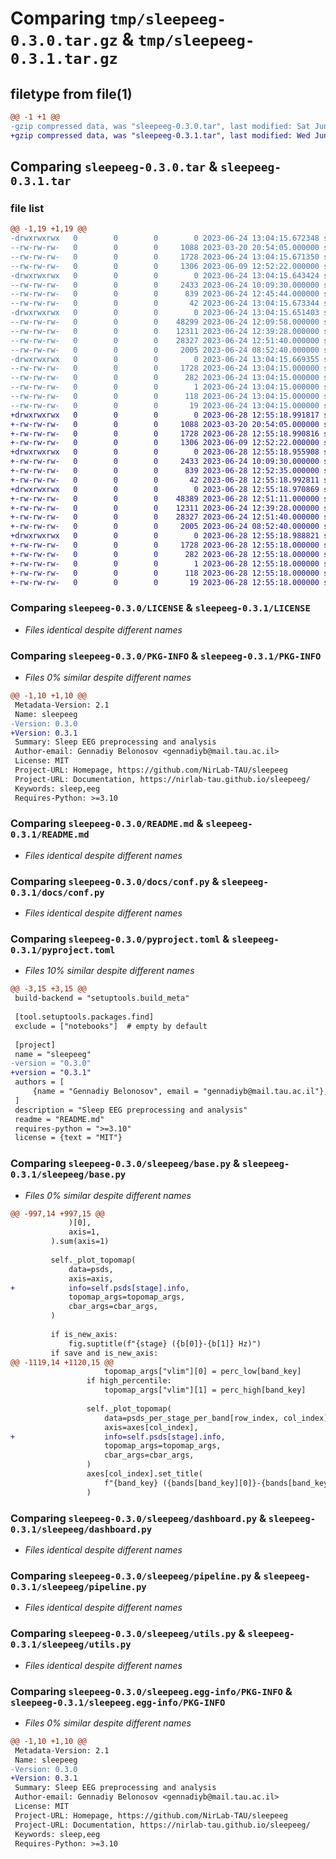 # Comparing `tmp/sleepeeg-0.3.0.tar.gz` & `tmp/sleepeeg-0.3.1.tar.gz`

## filetype from file(1)

```diff
@@ -1 +1 @@
-gzip compressed data, was "sleepeeg-0.3.0.tar", last modified: Sat Jun 24 13:04:15 2023, max compression
+gzip compressed data, was "sleepeeg-0.3.1.tar", last modified: Wed Jun 28 12:55:18 2023, max compression
```

## Comparing `sleepeeg-0.3.0.tar` & `sleepeeg-0.3.1.tar`

### file list

```diff
@@ -1,19 +1,19 @@
-drwxrwxrwx   0        0        0        0 2023-06-24 13:04:15.672348 sleepeeg-0.3.0/
--rw-rw-rw-   0        0        0     1088 2023-03-20 20:54:05.000000 sleepeeg-0.3.0/LICENSE
--rw-rw-rw-   0        0        0     1728 2023-06-24 13:04:15.671350 sleepeeg-0.3.0/PKG-INFO
--rw-rw-rw-   0        0        0     1306 2023-06-09 12:52:22.000000 sleepeeg-0.3.0/README.md
-drwxrwxrwx   0        0        0        0 2023-06-24 13:04:15.643424 sleepeeg-0.3.0/docs/
--rw-rw-rw-   0        0        0     2433 2023-06-24 10:09:30.000000 sleepeeg-0.3.0/docs/conf.py
--rw-rw-rw-   0        0        0      839 2023-06-24 12:45:44.000000 sleepeeg-0.3.0/pyproject.toml
--rw-rw-rw-   0        0        0       42 2023-06-24 13:04:15.673344 sleepeeg-0.3.0/setup.cfg
-drwxrwxrwx   0        0        0        0 2023-06-24 13:04:15.651403 sleepeeg-0.3.0/sleepeeg/
--rw-rw-rw-   0        0        0    48299 2023-06-24 12:09:58.000000 sleepeeg-0.3.0/sleepeeg/base.py
--rw-rw-rw-   0        0        0    12311 2023-06-24 12:39:28.000000 sleepeeg-0.3.0/sleepeeg/dashboard.py
--rw-rw-rw-   0        0        0    28327 2023-06-24 12:51:40.000000 sleepeeg-0.3.0/sleepeeg/pipeline.py
--rw-rw-rw-   0        0        0     2005 2023-06-24 08:52:40.000000 sleepeeg-0.3.0/sleepeeg/utils.py
-drwxrwxrwx   0        0        0        0 2023-06-24 13:04:15.669355 sleepeeg-0.3.0/sleepeeg.egg-info/
--rw-rw-rw-   0        0        0     1728 2023-06-24 13:04:15.000000 sleepeeg-0.3.0/sleepeeg.egg-info/PKG-INFO
--rw-rw-rw-   0        0        0      282 2023-06-24 13:04:15.000000 sleepeeg-0.3.0/sleepeeg.egg-info/SOURCES.txt
--rw-rw-rw-   0        0        0        1 2023-06-24 13:04:15.000000 sleepeeg-0.3.0/sleepeeg.egg-info/dependency_links.txt
--rw-rw-rw-   0        0        0      118 2023-06-24 13:04:15.000000 sleepeeg-0.3.0/sleepeeg.egg-info/requires.txt
--rw-rw-rw-   0        0        0       19 2023-06-24 13:04:15.000000 sleepeeg-0.3.0/sleepeeg.egg-info/top_level.txt
+drwxrwxrwx   0        0        0        0 2023-06-28 12:55:18.991817 sleepeeg-0.3.1/
+-rw-rw-rw-   0        0        0     1088 2023-03-20 20:54:05.000000 sleepeeg-0.3.1/LICENSE
+-rw-rw-rw-   0        0        0     1728 2023-06-28 12:55:18.990816 sleepeeg-0.3.1/PKG-INFO
+-rw-rw-rw-   0        0        0     1306 2023-06-09 12:52:22.000000 sleepeeg-0.3.1/README.md
+drwxrwxrwx   0        0        0        0 2023-06-28 12:55:18.955908 sleepeeg-0.3.1/docs/
+-rw-rw-rw-   0        0        0     2433 2023-06-24 10:09:30.000000 sleepeeg-0.3.1/docs/conf.py
+-rw-rw-rw-   0        0        0      839 2023-06-28 12:52:35.000000 sleepeeg-0.3.1/pyproject.toml
+-rw-rw-rw-   0        0        0       42 2023-06-28 12:55:18.992811 sleepeeg-0.3.1/setup.cfg
+drwxrwxrwx   0        0        0        0 2023-06-28 12:55:18.970869 sleepeeg-0.3.1/sleepeeg/
+-rw-rw-rw-   0        0        0    48389 2023-06-28 12:51:11.000000 sleepeeg-0.3.1/sleepeeg/base.py
+-rw-rw-rw-   0        0        0    12311 2023-06-24 12:39:28.000000 sleepeeg-0.3.1/sleepeeg/dashboard.py
+-rw-rw-rw-   0        0        0    28327 2023-06-24 12:51:40.000000 sleepeeg-0.3.1/sleepeeg/pipeline.py
+-rw-rw-rw-   0        0        0     2005 2023-06-24 08:52:40.000000 sleepeeg-0.3.1/sleepeeg/utils.py
+drwxrwxrwx   0        0        0        0 2023-06-28 12:55:18.988821 sleepeeg-0.3.1/sleepeeg.egg-info/
+-rw-rw-rw-   0        0        0     1728 2023-06-28 12:55:18.000000 sleepeeg-0.3.1/sleepeeg.egg-info/PKG-INFO
+-rw-rw-rw-   0        0        0      282 2023-06-28 12:55:18.000000 sleepeeg-0.3.1/sleepeeg.egg-info/SOURCES.txt
+-rw-rw-rw-   0        0        0        1 2023-06-28 12:55:18.000000 sleepeeg-0.3.1/sleepeeg.egg-info/dependency_links.txt
+-rw-rw-rw-   0        0        0      118 2023-06-28 12:55:18.000000 sleepeeg-0.3.1/sleepeeg.egg-info/requires.txt
+-rw-rw-rw-   0        0        0       19 2023-06-28 12:55:18.000000 sleepeeg-0.3.1/sleepeeg.egg-info/top_level.txt
```

### Comparing `sleepeeg-0.3.0/LICENSE` & `sleepeeg-0.3.1/LICENSE`

 * *Files identical despite different names*

### Comparing `sleepeeg-0.3.0/PKG-INFO` & `sleepeeg-0.3.1/PKG-INFO`

 * *Files 0% similar despite different names*

```diff
@@ -1,10 +1,10 @@
 Metadata-Version: 2.1
 Name: sleepeeg
-Version: 0.3.0
+Version: 0.3.1
 Summary: Sleep EEG preprocessing and analysis
 Author-email: Gennadiy Belonosov <gennadiyb@mail.tau.ac.il>
 License: MIT
 Project-URL: Homepage, https://github.com/NirLab-TAU/sleepeeg
 Project-URL: Documentation, https://nirlab-tau.github.io/sleepeeg/
 Keywords: sleep,eeg
 Requires-Python: >=3.10
```

### Comparing `sleepeeg-0.3.0/README.md` & `sleepeeg-0.3.1/README.md`

 * *Files identical despite different names*

### Comparing `sleepeeg-0.3.0/docs/conf.py` & `sleepeeg-0.3.1/docs/conf.py`

 * *Files identical despite different names*

### Comparing `sleepeeg-0.3.0/pyproject.toml` & `sleepeeg-0.3.1/pyproject.toml`

 * *Files 10% similar despite different names*

```diff
@@ -3,15 +3,15 @@
 build-backend = "setuptools.build_meta"
 
 [tool.setuptools.packages.find]
 exclude = ["notebooks"]  # empty by default
 
 [project]
 name = "sleepeeg"
-version = "0.3.0"
+version = "0.3.1"
 authors = [
     {name = "Gennadiy Belonosov", email = "gennadiyb@mail.tau.ac.il"},
 ]
 description = "Sleep EEG preprocessing and analysis"
 readme = "README.md"
 requires-python = ">=3.10"
 license = {text = "MIT"}
```

### Comparing `sleepeeg-0.3.0/sleepeeg/base.py` & `sleepeeg-0.3.1/sleepeeg/base.py`

 * *Files 0% similar despite different names*

```diff
@@ -997,14 +997,15 @@
             )[0],
             axis=1,
         ).sum(axis=1)
 
         self._plot_topomap(
             data=psds,
             axis=axis,
+            info=self.psds[stage].info,
             topomap_args=topomap_args,
             cbar_args=cbar_args,
         )
 
         if is_new_axis:
             fig.suptitle(f"{stage} ({b[0]}-{b[1]} Hz)")
         if save and is_new_axis:
@@ -1119,14 +1120,15 @@
                     topomap_args["vlim"][0] = perc_low[band_key]
                 if high_percentile:
                     topomap_args["vlim"][1] = perc_high[band_key]
 
                 self._plot_topomap(
                     data=psds_per_stage_per_band[row_index, col_index],
                     axis=axes[col_index],
+                    info=self.psds[stage].info,
                     topomap_args=topomap_args,
                     cbar_args=cbar_args,
                 )
                 axes[col_index].set_title(
                     f"{band_key} ({bands[band_key][0]}-{bands[band_key][1]} Hz)"
                 )
```

### Comparing `sleepeeg-0.3.0/sleepeeg/dashboard.py` & `sleepeeg-0.3.1/sleepeeg/dashboard.py`

 * *Files identical despite different names*

### Comparing `sleepeeg-0.3.0/sleepeeg/pipeline.py` & `sleepeeg-0.3.1/sleepeeg/pipeline.py`

 * *Files identical despite different names*

### Comparing `sleepeeg-0.3.0/sleepeeg/utils.py` & `sleepeeg-0.3.1/sleepeeg/utils.py`

 * *Files identical despite different names*

### Comparing `sleepeeg-0.3.0/sleepeeg.egg-info/PKG-INFO` & `sleepeeg-0.3.1/sleepeeg.egg-info/PKG-INFO`

 * *Files 0% similar despite different names*

```diff
@@ -1,10 +1,10 @@
 Metadata-Version: 2.1
 Name: sleepeeg
-Version: 0.3.0
+Version: 0.3.1
 Summary: Sleep EEG preprocessing and analysis
 Author-email: Gennadiy Belonosov <gennadiyb@mail.tau.ac.il>
 License: MIT
 Project-URL: Homepage, https://github.com/NirLab-TAU/sleepeeg
 Project-URL: Documentation, https://nirlab-tau.github.io/sleepeeg/
 Keywords: sleep,eeg
 Requires-Python: >=3.10
```

